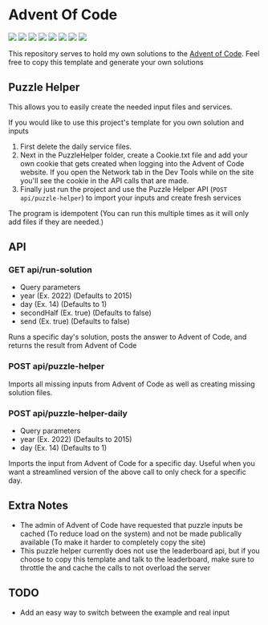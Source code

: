 # Advent Of Code
<!--Generated via https://github.com/alexandru-dinu/advent-of-code/blob/main/.scripts/gen_badges.py-->
<!-- begin-year-badge -->
![](https://img.shields.io/badge/2022-44%20stars-308b22)
![](https://img.shields.io/badge/2021-20%20stars-6e621d)
![](https://img.shields.io/badge/2020-21%20stars-6b651e)
![](https://img.shields.io/badge/2019-2%20stars-c62917)
![](https://img.shields.io/badge/2018-13%20stars-87521c)
![](https://img.shields.io/badge/2017-0%20stars-ef0f14)
![](https://img.shields.io/badge/2016-0%20stars-ef0f14)
![](https://img.shields.io/badge/2015-44%20stars-308b22)
<!-- end-year-badge -->
This repository serves to hold my own solutions to the [Advent of Code](https://adventofcode.com/).
Feel free to copy this template and generate your own solutions

## Puzzle Helper
This allows you to easily create the needed input files and services.

If you would like to use this project's template for you own solution and inputs
1. First delete the daily service files.
1. Next in the PuzzleHelper folder, create a Cookie.txt file and add your own cookie that gets created when logging into the Advent of Code website. If you open the Network tab in the Dev Tools while on the site you'll see the cookie in the API calls that are made.
1. Finally just run the project and use the Puzzle Helper API (`POST api/puzzle-helper`) to import your inputs and create fresh services

The program is idempotent (You can run this multiple times as it will only add files if they are needed.)

## API

### GET api/run-solution
- Query parameters
- year (Ex. 2022) (Defaults to 2015)
- day (Ex. 14) (Defaults to 1)
- secondHalf (Ex. true) (Defaults to false)
- send (Ex. true) (Defaults to false)

Runs a specific day's solution, posts the answer to Advent of Code, and returns the result from Advent of Code

### POST api/puzzle-helper

Imports all missing inputs from Advent of Code as well as creating missing solution files.

### POST api/puzzle-helper-daily
- Query parameters
- year (Ex. 2022) (Defaults to 2015)
- day (Ex. 14) (Defaults to 1)

Imports the input from Advent of Code for a specific day. Useful when you want a streamlined version of the above call to only check for a specific day.

## Extra Notes
- The admin of Advent of Code have requested that puzzle inputs be cached (To reduce load on the system) and not be made publically available (To make it harder to completely copy the site)
- This puzzle helper currently does not use the leaderboard api, but if you choose to copy this template and talk to the leaderboard, make sure to throttle the and cache the calls to not overload the server

## TODO
- Add an easy way to switch between the example and real input
